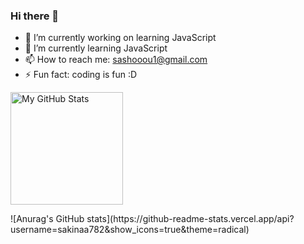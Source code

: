 ### Hi there 👋

- 🔭 I’m currently working on learning JavaScript
- 🌱 I’m currently learning JavaScript
- 📫 How to reach me: sashooou1@gmail.com
- ⚡ Fun fact: coding is fun :D
<p>
  <img height="180em" alt="My GitHub Stats" src="https://github-readme-stats.vercel.app/api/top-langs/?username=sakinaa782&langs_count=8&layout=compact&hide_border=true&bg_color=00000000&text_color=3498db&&count_private=true&include_all_commits=true" />
  
</p>
![Anurag's GitHub stats](https://github-readme-stats.vercel.app/api?username=sakinaa782&show_icons=true&theme=radical)

